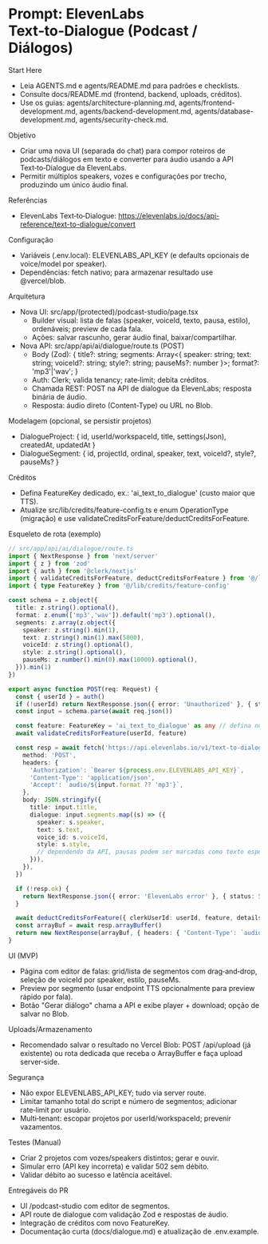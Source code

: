 # Prompt: ElevenLabs Text‑to‑Dialogue (Podcast / Diálogos)

Start Here
- Leia AGENTS.md e agents/README.md para padrões e checklists.
- Consulte docs/README.md (frontend, backend, uploads, créditos).
- Use os guias: agents/architecture-planning.md, agents/frontend-development.md, agents/backend-development.md, agents/database-development.md, agents/security-check.md.

Objetivo
- Criar uma nova UI (separada do chat) para compor roteiros de podcasts/diálogos em texto e converter para áudio usando a API Text‑to‑Dialogue da ElevenLabs.
- Permitir múltiplos speakers, vozes e configurações por trecho, produzindo um único áudio final.

Referências
- ElevenLabs Text‑to‑Dialogue: https://elevenlabs.io/docs/api-reference/text-to-dialogue/convert

Configuração
- Variáveis (.env.local): ELEVENLABS_API_KEY (e defaults opcionais de voice/model por speaker).
- Dependências: fetch nativo; para armazenar resultado use @vercel/blob.

Arquitetura
- Nova UI: src/app/(protected)/podcast-studio/page.tsx
  - Builder visual: lista de falas (speaker, voiceId, texto, pausa, estilo), ordenáveis; preview de cada fala.
  - Ações: salvar rascunho, gerar áudio final, baixar/compartilhar.
- Nova API: src/app/api/ai/dialogue/route.ts (POST)
  - Body (Zod): { title?: string; segments: Array<{ speaker: string; text: string; voiceId?: string; style?: string; pauseMs?: number }>; format?: 'mp3'|'wav'; }
  - Auth: Clerk; valida tenancy; rate‑limit; debita créditos.
  - Chamada REST: POST na API de dialogue da ElevenLabs; resposta binária de áudio.
  - Resposta: áudio direto (Content-Type) ou URL no Blob.

Modelagem (opcional, se persistir projetos)
- DialogueProject: { id, userId/workspaceId, title, settings(Json), createdAt, updatedAt }
- DialogueSegment: { id, projectId, ordinal, speaker, text, voiceId?, style?, pauseMs? }

Créditos
- Defina FeatureKey dedicado, ex.: 'ai_text_to_dialogue' (custo maior que TTS).
- Atualize src/lib/credits/feature-config.ts e enum OperationType (migração) e use validateCreditsForFeature/deductCreditsForFeature.

Esqueleto de rota (exemplo)
```ts
// src/app/api/ai/dialogue/route.ts
import { NextResponse } from 'next/server'
import { z } from 'zod'
import { auth } from '@clerk/nextjs'
import { validateCreditsForFeature, deductCreditsForFeature } from '@/lib/credits/deduct'
import { type FeatureKey } from '@/lib/credits/feature-config'

const schema = z.object({
  title: z.string().optional(),
  format: z.enum(['mp3','wav']).default('mp3').optional(),
  segments: z.array(z.object({
    speaker: z.string().min(1),
    text: z.string().min(1).max(5000),
    voiceId: z.string().optional(),
    style: z.string().optional(),
    pauseMs: z.number().min(0).max(10000).optional(),
  })).min(1)
})

export async function POST(req: Request) {
  const { userId } = auth()
  if (!userId) return NextResponse.json({ error: 'Unauthorized' }, { status: 401 })
  const input = schema.parse(await req.json())

  const feature: FeatureKey = 'ai_text_to_dialogue' as any // defina no feature-config.ts
  await validateCreditsForFeature(userId, feature)

  const resp = await fetch('https://api.elevenlabs.io/v1/text-to-dialogue/convert', {
    method: 'POST',
    headers: {
      'Authorization': `Bearer ${process.env.ELEVENLABS_API_KEY}`,
      'Content-Type': 'application/json',
      'Accept': `audio/${input.format ?? 'mp3'}`,
    },
    body: JSON.stringify({
      title: input.title,
      dialogue: input.segments.map((s) => ({
        speaker: s.speaker,
        text: s.text,
        voice_id: s.voiceId,
        style: s.style,
        // dependendo da API, pausas podem ser marcadas como texto especial ou metadado
      })),
    }),
  })

  if (!resp.ok) {
    return NextResponse.json({ error: 'ElevenLabs error' }, { status: 502 })
  }

  await deductCreditsForFeature({ clerkUserId: userId, feature, details: { segments: input.segments.length } })
  const arrayBuf = await resp.arrayBuffer()
  return new NextResponse(arrayBuf, { headers: { 'Content-Type': `audio/${input.format ?? 'mp3'}` } })
}
```

UI (MVP)
- Página com editor de falas: grid/lista de segmentos com drag‑and‑drop, seleção de voiceId por speaker, estilo, pauseMs.
- Preview por segmento (usar endpoint TTS opcionalmente para preview rápido por fala).
- Botão "Gerar diálogo" chama a API e exibe player + download; opção de salvar no Blob.

Uploads/Armazenamento
- Recomendado salvar o resultado no Vercel Blob: POST /api/upload (já existente) ou rota dedicada que receba o ArrayBuffer e faça upload server‑side.

Segurança
- Não expor ELEVENLABS_API_KEY; tudo via server route.
- Limitar tamanho total do script e número de segmentos; adicionar rate‑limit por usuário.
- Multi‑tenant: escopar projetos por userId/workspaceId; prevenir vazamentos.

Testes (Manual)
- Criar 2 projetos com vozes/speakers distintos; gerar e ouvir.
- Simular erro (API key incorreta) e validar 502 sem débito.
- Validar débito ao sucesso e latência aceitável.

Entregáveis do PR
- UI /podcast-studio com editor de segmentos.
- API route de dialogue com validação Zod e respostas de áudio.
- Integração de créditos com novo FeatureKey.
- Documentação curta (docs/dialogue.md) e atualização de .env.example.

